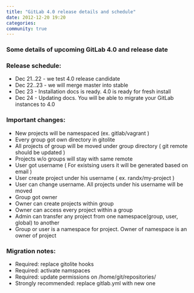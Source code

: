 ```yaml
---
title: "GitLab 4.0 release details and schedule"
date: 2012-12-20 19:20
categories:
community: true
---
```


### Some details of upcoming GitLab 4.0 and release date

### Release schedule:

* Dec 21..22 - we test 4.0 release candidate
* Dec 22..23 - we will merge master into stable
* Dec 23 - Installation docs is ready. 4.0 is ready for fresh install
* Dec 24 - Updating docs. You will be able to migrate your GitLab instances to 4.0


<!-- more -->

### Important changes:

* New projects will be namespaced (ex. gitlab/vagrant )
* Every group got own directory in gitolite
* All projects of group will be moved under group directory ( git remote should be updated )
* Projects w/o groups will stay with same remote
* User got username ( For existsing users it will be generated based on email )
* User create project under his username ( ex. randx/my-project )
* User can change username. All projects under his username will be moved 
* Group got owner
* Owner can create projects within group
* Owner can access every project within a group
* Admin can transfer any project from one namespace(group, user, global) to another
* Group or user is a namespace for project. Owner of namespace is an owner of project

### Migration notes:

* Required: replace gitolite hooks
* Required: activate namspaces
* Required: update permissions on /home/git/repositories/
* Strongly recommended: replace gitlab.yml with new one

